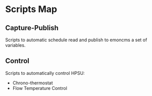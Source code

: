 # Scripts Map

## Capture-Publish

Scripts to automatic schedule read and publish to emoncms a set of variables.

## Control

Scripts to automatically control HPSU:
* Chrono-thermostat
* Flow Temperature Control
